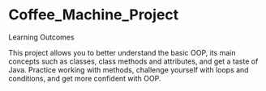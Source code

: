 # Coffee_Machine_Project

Learning Outcomes

This project allows you to better understand the basic OOP, its main concepts such as classes, class methods and attributes, and get a taste of Java. 
Practice working with methods, challenge yourself with loops and conditions, and get more confident with OOP.
